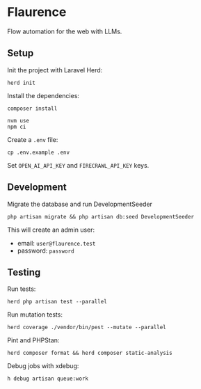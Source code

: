 # Flaurence

Flow automation for the web with LLMs.

## Setup

Init the project with Laravel Herd:
```shell
herd init
```

Install the dependencies:
```shell
composer install
```
```shell
nvm use
npm ci
```

Create a `.env` file:
```shell
cp .env.example .env
```

Set `OPEN_AI_API_KEY` and `FIRECRAWL_API_KEY` keys.

## Development
Migrate the database and run DevelopmentSeeder
```shell
php artisan migrate && php artisan db:seed DevelopmentSeeder
```

This will create an admin user:
- email: `user@flaurence.test`
- password: `password`

## Testing
Run tests:
```shell
herd php artisan test --parallel
```

Run mutation tests:
```shell
herd coverage ./vendor/bin/pest --mutate --parallel
```

Pint and PHPStan:
```shell
herd composer format && herd composer static-analysis
```

Debug jobs with xdebug:
```shell
h debug artisan queue:work
```

